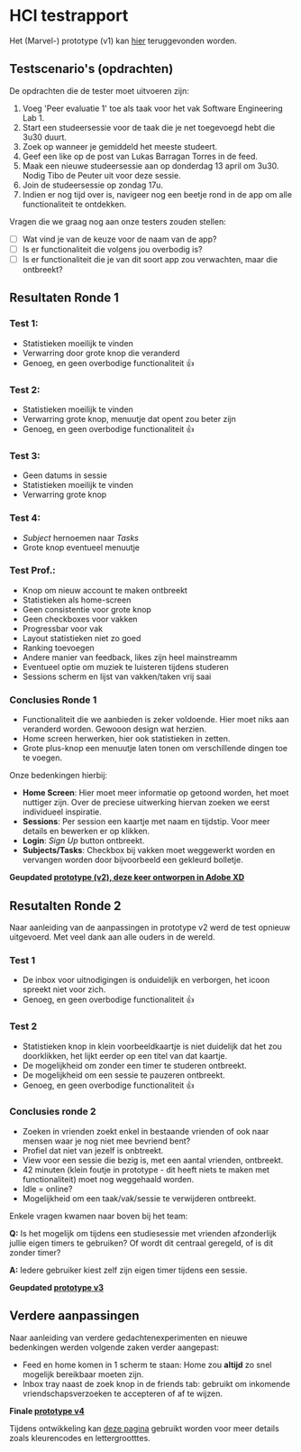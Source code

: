 # HCI testrapport

Het (Marvel-) prototype (v1) kan [hier](https://marvelapp.com/prototype/69ch17i) teruggevonden worden.

## Testscenario's (opdrachten)

De opdrachten die de tester moet uitvoeren zijn:

1. Voeg 'Peer evaluatie 1' toe als taak voor het vak Software Engineering Lab 1.
2. Start een studeersessie voor de taak die je net toegevoegd hebt die 3u30 duurt.
3. Zoek op wanneer je gemiddeld het meeste studeert.
4. Geef een like op de post van Lukas Barragan Torres in de feed.
5. Maak een nieuwe studeersessie aan op donderdag 13 april om 3u30. Nodig Tibo de Peuter uit voor deze sessie.
6. Join de studeersessie op zondag 17u.
7. Indien er nog tijd over is, navigeer nog een beetje rond in de app om alle functionaliteit te ontdekken.

Vragen die we graag nog aan onze testers zouden stellen: 

- [ ] Wat vind je van de keuze voor de naam van de app?
- [ ] Is er functionaliteit die volgens jou overbodig is?
- [ ] Is er functionaliteit die je van dit soort app zou verwachten, maar die ontbreekt?

## Resultaten Ronde 1

### Test 1:

- Statistieken moeilijk te vinden
- Verwarring door grote knop die veranderd
- Genoeg, en geen overbodige functionaliteit 👍

### Test 2:

- Statistieken moeilijk te vinden
- Verwarring grote knop, menuutje dat opent zou beter zijn
- Genoeg, en geen overbodige functionaliteit 👍


### Test 3:

- Geen datums in sessie
- Statistieken moeilijk te vinden
- Verwarring grote knop

### Test 4:

- *Subject* hernoemen naar *Tasks*
- Grote knop eventueel menuutje

### Test Prof.:

- Knop om nieuw account te maken ontbreekt
- Statistieken als home-screen
- Geen consistentie voor grote knop
- Geen checkboxes voor vakken
- Progressbar voor vak
- Layout statistieken niet zo goed
- Ranking toevoegen
- Andere manier van feedback, likes zijn heel mainstreamm
- Eventueel optie om muziek te luisteren tijdens studeren
- Sessions scherm en lijst van vakken/taken vrij saai

### Conclusies Ronde 1

- Functionaliteit die we aanbieden is zeker voldoende. Hier moet niks aan veranderd worden. Gewooon design wat herzien.
- Home screen herwerken, hier ook statistieken in zetten.
- Grote plus-knop een menuutje laten tonen om verschillende dingen toe te voegen.

Onze bedenkingen hierbij:

- **Home Screen**: Hier moet meer informatie op getoond worden, het moet nuttiger zijn. Over de preciese uitwerking hiervan zoeken we eerst individueel inspiratie.
- **Sessions**: Per session een kaartje met naam en tijdstip. Voor meer details en bewerken er op klikken.
- **Login**: *Sign Up* button ontbreekt.
- **Subjects/Tasks**: Checkbox bij vakken moet weggewerkt worden en vervangen worden door bijvoorbeeld een gekleurd bolletje.

**Geupdated [prototype (v2), deze keer ontworpen in Adobe XD](https://xd.adobe.com/view/62db77ec-b7a3-4650-9da1-7b56c3d8cdfc-3788/)**

## Resutalten Ronde 2

Naar aanleiding van de aanpassingen in prototype v2 werd de test opnieuw uitgevoerd. Met veel dank aan alle ouders in de wereld.

### Test 1

- De inbox voor uitnodigingen is onduidelijk en verborgen, het icoon spreekt niet voor zich.
- Genoeg, en geen overbodige functionaliteit 👍

### Test 2

- Statistieken knop in klein voorbeeldkaartje is niet duidelijk dat het zou doorklikken, het lijkt eerder op een titel van dat kaartje.
- De mogelijkheid om zonder een timer te studeren ontbreekt.
- De mogelijkheid om een sessie te pauzeren ontbreekt.
- Genoeg, en geen overbodige functionaliteit 👍

### Conclusies ronde 2

- Zoeken in vrienden zoekt enkel in bestaande vrienden of ook naar mensen waar je nog niet mee bevriend bent?
- Profiel dat niet van jezelf is onbtreekt.
- View voor een sessie die bezig is, met een aantal vrienden, ontbreekt.
- 42 minuten (klein foutje in prototype - dit heeft niets te maken met functionaliteit) moet nog weggehaald worden.
- Idle = online?
- Mogelijkheid om een taak/vak/sessie te verwijderen ontbreekt.

Enkele vragen kwamen naar boven bij het team:

**Q:** Is het mogelijk om tijdens een studiesessie met vrienden afzonderlijk jullie eigen timers te gebruiken? Of wordt dit centraal geregeld, of is dit zonder timer?

**A:** Iedere gebruiker kiest zelf zijn eigen timer tijdens een sessie.

**Geupdated [prototype v3](https://xd.adobe.com/view/26ef6bad-2cfd-478f-944c-142a82bf8da9-73bc/)**

## Verdere aanpassingen

Naar aanleiding van verdere gedachtenexperimenten en nieuwe bedenkingen werden volgende zaken verder aangepast:

- Feed en home komen in 1 scherm te staan: Home zou **altijd** zo snel mogelijk bereikbaar moeten zijn.
- Inbox tray naast de zoek knop in de friends tab: gebruikt om inkomende vriendschapsverzoeken te accepteren of af te wijzen.

**Finale [prototype v4](https://xd.adobe.com/view/c464adcb-19a1-42ca-bc91-39e98def79a6-9137/)**

Tijdens ontwikkeling kan [deze pagina](https://xd.adobe.com/view/766f5cc1-71bf-4c21-85e8-9ebb279a1357-233c/) gebruikt worden voor meer details zoals kleurencodes en lettergrootttes.
